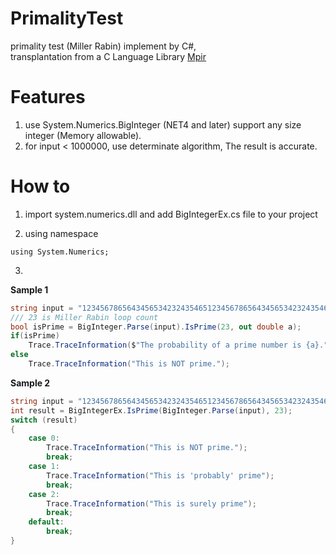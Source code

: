 # PrimalityTest

primality test (Miller Rabin) implement by C#,     
transplantation from a C Language Library [Mpir](https://github.com/coapp-packages/mpir)    


# Features

1. use System.Numerics.BigInteger (NET4 and later) support any size integer (Memory allowable).      
2. for input < 1000000, use determinate algorithm, The result is accurate.    

# How to

1. import system.numerics.dll and add BigIntegerEx.cs file to your project    

2. using namespace
```charp
using System.Numerics;
```

3.
**Sample 1**
```csharp
string input = "12345678656434565342324354651234567865643456534232435465";
/// 23 is Miller Rabin loop count
bool isPrime = BigInteger.Parse(input).IsPrime(23, out double a);
if(isPrime)
    Trace.TraceInformation($"The probability of a prime number is {a}.");
else
    Trace.TraceInformation("This is NOT prime.");
```
**Sample 2**
```csharp
string input = "12345678656434565342324354651234567865643456534232435465";
int result = BigIntegerEx.IsPrime(BigInteger.Parse(input), 23);
switch (result)
{
    case 0:
        Trace.TraceInformation("This is NOT prime.");
        break;
    case 1:
        Trace.TraceInformation("This is 'probably' prime");
        break;
    case 2:
        Trace.TraceInformation("This is surely prime");
        break;
    default:
        break;
}
```